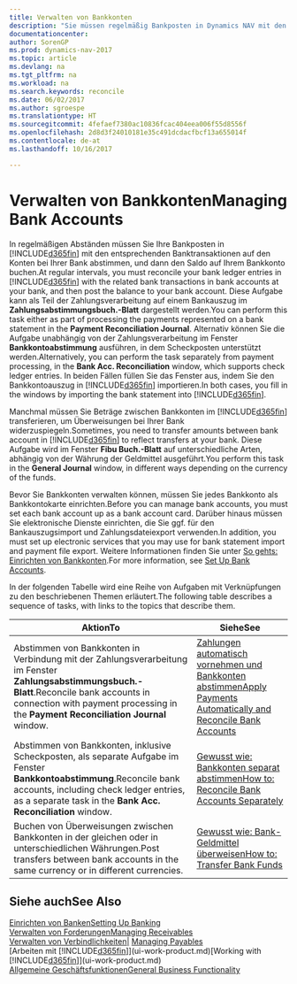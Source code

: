 ```yaml
---
title: Verwalten von Bankkonten
description: "Sie müssen regelmäßig Bankposten in Dynamics NAV mit den zugehörigen Banktransaktionen in Ihren Bankkonten abstimmen."
documentationcenter: 
author: SorenGP
ms.prod: dynamics-nav-2017
ms.topic: article
ms.devlang: na
ms.tgt_pltfrm: na
ms.workload: na
ms.search.keywords: reconcile
ms.date: 06/02/2017
ms.author: sgroespe
ms.translationtype: HT
ms.sourcegitcommit: 4fefaef7380ac10836fcac404eea006f55d8556f
ms.openlocfilehash: 2d8d3f24010181e35c491dcdacfbcf13a655014f
ms.contentlocale: de-at
ms.lasthandoff: 10/16/2017

---
```

# <a name="managing-bank-accounts"></a><span data-ttu-id="68bc2-103">Verwalten von Bankkonten</span><span class="sxs-lookup"><span data-stu-id="68bc2-103">Managing Bank Accounts</span></span>
<span data-ttu-id="68bc2-104">In regelmäßigen Abständen müssen Sie Ihre Bankposten in [!INCLUDE[d365fin](includes/d365fin_md.md)] mit den entsprechenden Banktransaktionen auf den Konten bei Ihrer Bank abstimmen, und dann den Saldo auf Ihrem Bankkonto buchen.</span><span class="sxs-lookup"><span data-stu-id="68bc2-104">At regular intervals, you must reconcile your bank ledger entries in [!INCLUDE[d365fin](includes/d365fin_md.md)] with the related bank transactions in bank accounts at your bank, and then post the balance to your bank account.</span></span> <span data-ttu-id="68bc2-105">Diese Aufgabe kann als Teil der Zahlungsverarbeitung auf einem Bankauszug im **Zahlungsabstimmungsbuch.-Blatt** dargestellt werden.</span><span class="sxs-lookup"><span data-stu-id="68bc2-105">You can perform this task either as part of processing the payments represented on a bank statement in the **Payment Reconciliation Journal**.</span></span> <span data-ttu-id="68bc2-106">Alternativ können Sie die Aufgabe unabhängig von der Zahlungsverarbeitung im Fenster **Bankkontoabstimmung** ausführen, in dem Scheckposten unterstützt werden.</span><span class="sxs-lookup"><span data-stu-id="68bc2-106">Alternatively, you can perform the task separately from payment processing, in the **Bank Acc. Reconciliation** window, which supports check ledger entries.</span></span> <span data-ttu-id="68bc2-107">In beiden Fällen füllen Sie das Fenster aus, indem Sie den Bankkontoauszug in [!INCLUDE[d365fin](includes/d365fin_md.md)] importieren.</span><span class="sxs-lookup"><span data-stu-id="68bc2-107">In both cases, you fill in the windows by importing the bank statement into [!INCLUDE[d365fin](includes/d365fin_md.md)].</span></span>

<span data-ttu-id="68bc2-108">Manchmal müssen Sie Beträge zwischen Bankkonten im [!INCLUDE[d365fin](includes/d365fin_md.md)]  transferieren, um Überweisungen bei Ihrer Bank widerzuspiegeln.</span><span class="sxs-lookup"><span data-stu-id="68bc2-108">Sometimes, you need to transfer amounts between bank account in [!INCLUDE[d365fin](includes/d365fin_md.md)] to reflect transfers at your bank.</span></span> <span data-ttu-id="68bc2-109">Diese Aufgabe wird im Fenster **Fibu Buch.-Blatt** auf unterschiedliche Arten, abhängig von der Währung der Geldmittel ausgeführt.</span><span class="sxs-lookup"><span data-stu-id="68bc2-109">You perform this task in the **General Journal** window, in different ways depending on the currency of the funds.</span></span>

<span data-ttu-id="68bc2-110">Bevor Sie Bankkonten verwalten können, müssen Sie jedes Bankkonto als Bankkontokarte einrichten.</span><span class="sxs-lookup"><span data-stu-id="68bc2-110">Before you can manage bank accounts, you must set each bank account up as a bank account card.</span></span> <span data-ttu-id="68bc2-111">Darüber hinaus müssen Sie elektronische Dienste einrichten, die Sie ggf. für den Bankauszugsimport und Zahlungsdateiexport verwenden.</span><span class="sxs-lookup"><span data-stu-id="68bc2-111">In addition, you must set up electronic services that you may use for bank statement import and payment file export.</span></span> <span data-ttu-id="68bc2-112">Weitere Informationen finden Sie unter [So gehts: Einrichten von Bankkonten](bank-setup-banking.md).</span><span class="sxs-lookup"><span data-stu-id="68bc2-112">For more information, see [Set Up Bank Accounts](bank-setup-banking.md).</span></span>

<span data-ttu-id="68bc2-113">In der folgenden Tabelle wird eine Reihe von Aufgaben mit Verknüpfungen zu den beschriebenen Themen erläutert.</span><span class="sxs-lookup"><span data-stu-id="68bc2-113">The following table describes a sequence of tasks, with links to the topics that describe them.</span></span>

| <span data-ttu-id="68bc2-114">Aktion</span><span class="sxs-lookup"><span data-stu-id="68bc2-114">To</span></span> | <span data-ttu-id="68bc2-115">Siehe</span><span class="sxs-lookup"><span data-stu-id="68bc2-115">See</span></span> |
| --- | --- |
| <span data-ttu-id="68bc2-116">Abstimmen von Bankkonten in Verbindung mit der Zahlungsverarbeitung im Fenster **Zahlungsabstimmungsbuch.-Blatt**.</span><span class="sxs-lookup"><span data-stu-id="68bc2-116">Reconcile bank accounts in connection with payment processing in the **Payment Reconciliation Journal** window.</span></span> |[<span data-ttu-id="68bc2-117">Zahlungen automatisch vornehmen und Bankkonten abstimmen</span><span class="sxs-lookup"><span data-stu-id="68bc2-117">Apply Payments Automatically and Reconcile Bank Accounts</span></span>](receivables-apply-payments-auto-reconcile-bank-accounts.md) |
| <span data-ttu-id="68bc2-118">Abstimmen von Bankkonten, inklusive Scheckposten, als separate Aufgabe im Fenster **Bankkontoabstimmung**.</span><span class="sxs-lookup"><span data-stu-id="68bc2-118">Reconcile bank accounts, including check ledger entries, as a separate task in the **Bank Acc. Reconciliation** window.</span></span> |[<span data-ttu-id="68bc2-119">Gewusst wie: Bankkonten separat abstimmen</span><span class="sxs-lookup"><span data-stu-id="68bc2-119">How to: Reconcile Bank Accounts Separately</span></span>](bank-how-reconcile-bank-accounts-separately.md) |
| <span data-ttu-id="68bc2-120">Buchen von Überweisungen zwischen Bankkonten in der gleichen oder in unterschiedlichen Währungen.</span><span class="sxs-lookup"><span data-stu-id="68bc2-120">Post transfers between bank accounts in the same currency or in different currencies.</span></span> |[<span data-ttu-id="68bc2-121">Gewusst wie: Bank-Geldmittel überweisen</span><span class="sxs-lookup"><span data-stu-id="68bc2-121">How to: Transfer Bank Funds</span></span>](bank-how-transfer-bank-funds.md) |

## <a name="see-also"></a><span data-ttu-id="68bc2-122">Siehe auch</span><span class="sxs-lookup"><span data-stu-id="68bc2-122">See Also</span></span>
[<span data-ttu-id="68bc2-123">Einrichten von Banken</span><span class="sxs-lookup"><span data-stu-id="68bc2-123">Setting Up Banking</span></span>](bank-setup-banking.md)  
[<span data-ttu-id="68bc2-124">Verwalten von Forderungen</span><span class="sxs-lookup"><span data-stu-id="68bc2-124">Managing Receivables</span></span>](receivables-manage-receivables.md)  
<span data-ttu-id="68bc2-125">[Verwalten von Verbindlichkeiten|](payables-manage-payables.md)  </span><span class="sxs-lookup"><span data-stu-id="68bc2-125">[Managing Payables](payables-manage-payables.md)  </span></span>  
<span data-ttu-id="68bc2-126">[Arbeiten mit [!INCLUDE[d365fin](includes/d365fin_md.md)]](ui-work-product.md)</span><span class="sxs-lookup"><span data-stu-id="68bc2-126">[Working with [!INCLUDE[d365fin](includes/d365fin_md.md)]](ui-work-product.md)</span></span>  
[<span data-ttu-id="68bc2-127">Allgemeine Geschäftsfunktionen</span><span class="sxs-lookup"><span data-stu-id="68bc2-127">General Business Functionality</span></span>](ui-across-business-areas.md)  

